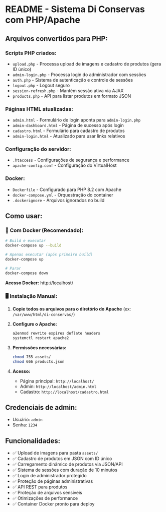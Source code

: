 # README - Sistema Di Conservas com PHP/Apache

## Arquivos convertidos para PHP:

### Scripts PHP criados:
- `upload.php` - Processa upload de imagens e cadastro de produtos (gera ID único)
- `admin-login.php` - Processa login do administrador com sessões
- `auth.php` - Sistema de autenticação e controle de sessões
- `logout.php` - Logout seguro
- `session-refresh.php` - Mantém sessão ativa via AJAX
- `products.php` - API para listar produtos em formato JSON

### Páginas HTML atualizadas:
- `admin.html` - Formulário de login aponta para `admin-login.php`
- `admin-dashboard.html` - Página de sucesso após login
- `cadastro.html` - Formulário para cadastro de produtos
- `admin-login.html` - Atualizado para usar links relativos

### Configuração do servidor:
- `.htaccess` - Configurações de segurança e performance
- `apache-config.conf` - Configuração do VirtualHost

### Docker:
- `Dockerfile` - Configurado para PHP 8.2 com Apache
- `docker-compose.yml` - Orquestração do container
- `.dockerignore` - Arquivos ignorados no build

## Como usar:

### 🐳 **Com Docker (Recomendado):**
```bash
# Build e executar
docker-compose up --build

# Apenas executar (após primeiro build)
docker-compose up

# Parar
docker-compose down
```

**Acesso Docker:** http://localhost/

### 🖥️ **Instalação Manual:**

1. **Copie todos os arquivos para o diretório do Apache** (ex: `/var/www/html/di-conservas/`)

2. **Configure o Apache:**
   ```bash
   a2enmod rewrite expires deflate headers
   systemctl restart apache2
   ```

3. **Permissões necessárias:**
   ```bash
   chmod 755 assets/
   chmod 666 products.json
   ```

4. **Acesso:**
   - Página principal: `http://localhost/`
   - Admin: `http://localhost/admin.html`
   - Cadastro: `http://localhost/cadastro.html`

## Credenciais de admin:
- Usuário: `admin`
- Senha: `1234`

## Funcionalidades:
- ✅ Upload de imagens para pasta `assets/`
- ✅ Cadastro de produtos em JSON com ID único
- ✅ Carregamento dinâmico de produtos via JSON/API
- ✅ Sistema de sessões com duração de 10 minutos
- ✅ Login de administrador protegido
- ✅ Proteção de páginas administrativas
- ✅ API REST para produtos
- ✅ Proteção de arquivos sensíveis
- ✅ Otimizações de performance
- ✅ Container Docker pronto para deploy
